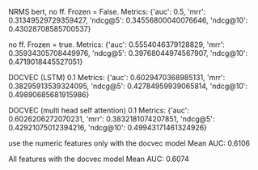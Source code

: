 
NRMS bert, no ff. Frozen = False. 
Metrics: {'auc': 0.5, 'mrr': 0.31349529729359427, 'ndcg@5': 0.34556800040076646, 'ndcg@10': 0.43028708585700537} 


no ff. Frozen = true.
Metrics: {'auc': 0.5554046379128829, 'mrr': 0.35934305708449976, 'ndcg@5': 0.39768044974567907, 'ndcg@10': 0.4719018445527051}



DOCVEC (LSTM) 0.1
Metrics: {'auc': 0.6029470368985131, 'mrr': 0.38295913539324095, 'ndcg@5': 0.42784959939065814, 'ndcg@10': 0.49890685681915986}


DOCVEC (multi head self attention) 0.1
Metrics: {'auc': 0.6026206272070231, 'mrr': 0.3832181074207851, 'ndcg@5': 0.42921075012394216, 'ndcg@10': 0.49943171461324926}


use the numeric features only with the docvec model
Mean AUC: 0.6106

All features with the docvec model
Mean AUC: 0.6074
